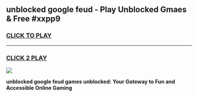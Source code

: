 
## unblocked google feud - Play Unblocked Gmaes & Free #xxpp9
<h3>
<a href="https://news.freeplayer.one?title=unblocked_google_feud&ref=24F">CLICK TO PLAY</a></h3>
<hr>

<h3>
<a href="https://news.freeplayer.one?title=unblocked_google_feud&ref=24F">CLICK 2 PLAY</a>
  
</h3>

<a href="https://news.freeplayer.one?title=unblocked_google_feud&ref=24F/"><img src="https://clearcache.store/games.png"></a>


**unblocked google feud games unblocked: Your Gateway to Fun and Accessible Online Gaming**
